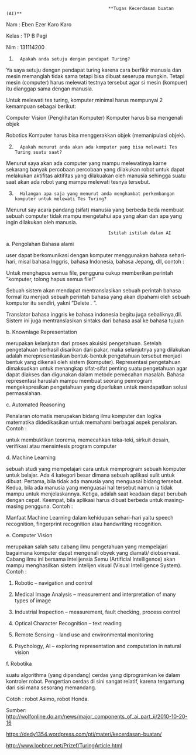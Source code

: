                                            **Tugas Kecerdasan buatan (AI)**

Nam         : Eben Ezer Karo Karo

Kelas       : TP B Pagi

Nim         : 131114200


1.       Apakah anda setuju dengan pendapat Turing?

Ya saya setuju dengan pendapat turing karena cara berfikir manusia dan mesin memanglah tidak sama tetapi bisa dibuat seserupa mungkin. Tetapi mesin (computer) harus melewati testnya tersebut agar si mesin (kompuer) itu dianggap sama dengan manusia.

Untuk melewati tes turing, komputer minimal harus mempunyai 2 kemampuan sebagai berikut:

Computer Vision (Penglihatan Komputer) Komputer  harus bisa mengenali objek

Robotics Komputer harus bisa menggerakkan objek (memanipulasi objek).

 

2.       Apakah menurut anda akan ada komputer yang bisa melewati Tes Turing suatu saat?

Menurut saya akan ada computer yang mampu melewatinya karne sekarang banyak percobaan percobaan yang dilakukan robot  untuk dapat melakukan aktifitas aktifitas yang dilakuakan oleh manusia sehingga suatu saat akan ada robot yang mampu melewati tesnya tersebut.

 

3.       Halangan apa saja yang menurut anda menghambat perkembangan komputer untuk melewati Tes Turing?

Menurut say acara pandang (sifat) manusia yang berbeda beda membuat   sebuah computer tidak mampu mengetahui apa yang akan dan apa yang ingin dilakukan oleh manusia.

                                           Istilah istilah dalam AI

a.          Pengolahan Bahasa alami

user dapat berkomunikasi dengan komputer menggunakan bahasa sehari-hari, misal bahasa Inggris, bahasa Indonesia, bahasa Jepang, dll, contoh :

Untuk menghapus semua file, pengguna cukup memberikan perintah ”komputer, tolong hapus semua file!”

Sebuah sistem akan mendapat mentranslasikan sebuah perintah bahasa formal itu menjadi sebuah perintah bahasa yang akan dipahami oleh sebuah komputer itu sendiri, yakni ”Delete *.* <ENTER>”.

Translator bahasa inggris ke bahasa indonesia begitu juga sebaliknya,dll. Sistem ini juga mentranslasikan sintaks dari bahasa asal ke bahasa tujuan

 

 

 

b.      Knownlage Representation

merupakan kelanjutan dari proses akuisisi pengetahuan. Setelah pengetahuan berhasil disarikan dari pakar, maka selanjutnya yang dilakukan adalah merepresentasikan bentuk-bentuk pengetahuan tersebut menjadi bentuk yang dikenali oleh sistem (komputer). Representasi pengetahuan dimaksudkan untuk menangkap sifat-sifat penting suatu pengetahuan agar dapat diakses dan digunakan dalam metode pemecahan masalah. Bahasa representasi haruslah mampu membuat seorang pemrogram mengekspresikan pengetahuan yang diperlukan untuk mendapatkan solusi permasalahan.

 

c.       Automated Reasoning

Penalaran otomatis merupakan bidang ilmu komputer dan logika matematika didedikasikan untuk memahami berbagai aspek penalaran. Contoh :

untuk membuktikan teorema, memecahkan teka-teki, sirkuit desain, verifikasi atau mensintesis program computer

 

d.      Machine Learning

sebuah studi yang mempelajari cara untuk memprogram sebuah komputer untuk belajar. Ada 4 kategori besar dimana sebuah aplikasi sulit untuk dibuat. Pertama, bila tidak ada manusia yang menguasai bidang tersebut. Kedua, bila ada manusia yang menguasai hal tersebut namun ia tidak mampu untuk menjelaskannya. Ketiga, adalah saat keadaan dapat berubah dengan cepat. Keempat, bila aplikasi harus dibuat berbeda untuk masing- masing pengguna. Contoh :

Manfaat Machine Learning dalam kehidupan sehari-hari yaitu speech recognition, fingerprint recognition atau handwriting recognition.

 

e.      Computer Vision

merupakan  salah satu cabang ilmu pengetahuan yang mempelajari bagaimana komputer dapat mengenali obyek yang diamati/ diobservasi. Cabang ilmu ini bersama Intelijensia Semu (Artificial Intelligence) akan mampu menghasilkan sistem intelijen visual (Visual Intelligence System). Contoh :

1. Robotic – navigation and control

2. Medical Image Analysis – measurement and interpretation of many types of   image

3. Industrial Inspection – measurement, fault checking, process control

4. Optical Character Recognition – text reading

5. Remote Sensing – land use and environmental monitoring

6. Psychology, AI – exploring representation and computation in natural vision

 

f.        Robotika

suatu algorithma (yang dipandang) cerdas yang diprogramkan ke dalam kontroler robot. Pengertian cerdas di sini sangat relatif, karena tergantung dari sisi mana sesorang memandang.

Cotoh : robot Asimo, robot Honda.

 

Sumber: http://wolfonline.do.am/news/major_components_of_ai_part_ii/2010-10-20-16

https://dedy1354.wordpress.com/pti/materi/kecerdasan-buatan/

 http://www.loebner.net/Prizef/TuringArticle.html
